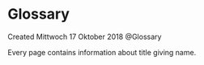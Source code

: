 # Glossary
Created Mittwoch 17 Oktober 2018
@Glossary

Every page contains information about title giving name.

